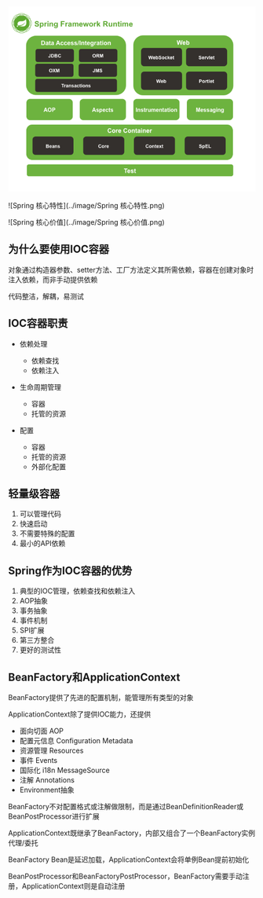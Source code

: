 ![spring-overview](../image/spring-overview.png)

![Spring 核心特性](../image/Spring 核心特性.png)



![Spring 核心价值](../image/Spring 核心价值.png)

## 为什么要使用IOC容器

对象通过构造器参数、setter方法、工厂方法定义其所需依赖，容器在创建对象时注入依赖，而非手动提供依赖

代码整洁，解耦，易测试

## IOC容器职责

* 依赖处理
    * 依赖查找
    * 依赖注入

* 生命周期管理
    * 容器
    * 托管的资源
* 配置
    * 容器
    * 托管的资源
    * 外部化配置

## 轻量级容器

1. 可以管理代码
2. 快速启动
3. 不需要特殊的配置
4. 最小的API依赖

## Spring作为IOC容器的优势

1. 典型的IOC管理，依赖查找和依赖注入
2. AOP抽象
3. 事务抽象
4. 事件机制
5. SPI扩展
6. 第三方整合
7. 更好的测试性

## BeanFactory和ApplicationContext

BeanFactory提供了先进的配置机制，能管理所有类型的对象

ApplicationContext除了提供IOC能力，还提供

* 面向切面 AOP
* 配置元信息 Configuration Metadata
* 资源管理 Resources
* 事件 Events
* 国际化 i18n  MessageSource
* 注解 Annotations
* Environment抽象

BeanFactory不对配置格式或注解做限制，而是通过BeanDefinitionReader或BeanPostProcessor进行扩展

ApplicationContext既继承了BeanFactory，内部又组合了一个BeanFactory实例   代理/委托

BeanFactory Bean是延迟加载，ApplicationContext会将单例Bean提前初始化

BeanPostProcessor和BeanFactoryPostProcessor，BeanFactory需要手动注册，ApplicationContext则是自动注册